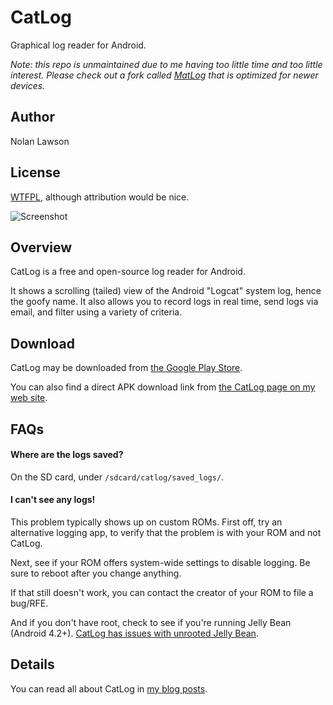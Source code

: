 CatLog
=========
Graphical log reader for Android.

_*Note*: this repo is unmaintained due to me having too little time and too little interest. Please check out a fork called [MatLog](https://plus.google.com/communities/108705871773878445106) that is optimized for newer devices._

Author
--------
Nolan Lawson

License
--------
[WTFPL][1], although attribution would be nice.

![Screenshot][2]

Overview
---------
CatLog is a free and open-source log reader for Android.  

It shows a scrolling (tailed) view of the Android "Logcat" system log, 
hence the goofy name.  It also allows you to record logs in real time, send logs via email, 
and filter using a variety of criteria.

Download
--------------

CatLog may be downloaded from [the Google Play Store][3].  

You can also find a direct APK download link from [the CatLog page on my web site][5].

FAQs
-------------

#### Where are the logs saved?

On the SD card, under ```/sdcard/catlog/saved_logs/```.

#### I can't see any logs!

This problem typically shows up on custom ROMs.  First off, try an alternative logging app, to verify that
the problem is with your ROM and not CatLog.

Next, see if your ROM offers system-wide settings to disable logging.  Be sure to reboot after you change anything.

If that still doesn't work, you can contact the creator of your ROM to file a bug/RFE.

And if you don't have root, check to see if you're running Jelly Bean (Android 4.2+).  [CatLog has issues with unrooted Jelly Bean][6].


Details
-----------

You can read all about CatLog in [my blog posts][4].


[1]: http://sam.zoy.org/wtfpl/
[2]: http://nolanwlawson.files.wordpress.com/2012/09/catlog_1_4.png?w=252&h=300
[3]: https://play.google.com/store/apps/details?id=com.nolanlawson.logcat
[4]: http://nolanlawson.com/tag/catlog/
[5]: http://nolanlawson.com/apps/#catlog
[6]: http://nolanlawson.com/2012/09/02/catlog-jives-with-jelly-bean-goes-open-source/
